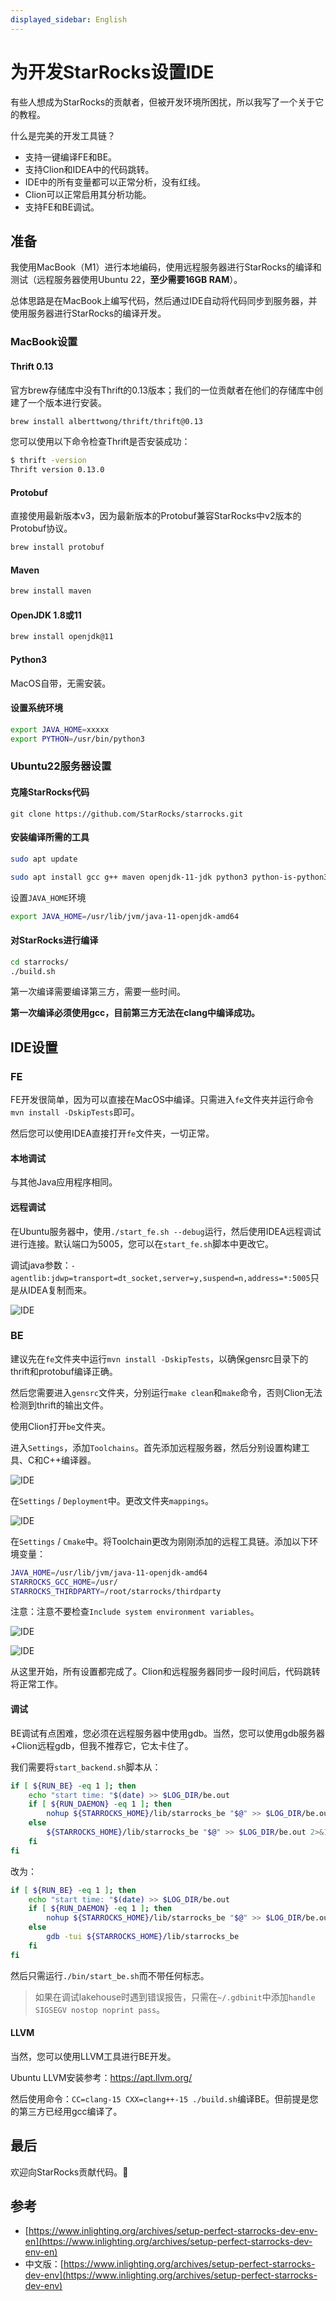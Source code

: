 ```yaml
---
displayed_sidebar: English
---
```


# 为开发StarRocks设置IDE

有些人想成为StarRocks的贡献者，但被开发环境所困扰，所以我写了一个关于它的教程。

什么是完美的开发工具链？

* 支持一键编译FE和BE。
* 支持Clion和IDEA中的代码跳转。
* IDE中的所有变量都可以正常分析，没有红线。
* Clion可以正常启用其分析功能。
* 支持FE和BE调试。

## 准备

我使用MacBook（M1）进行本地编码，使用远程服务器进行StarRocks的编译和测试（远程服务器使用Ubuntu 22，**至少需要16GB RAM**）。

总体思路是在MacBook上编写代码，然后通过IDE自动将代码同步到服务器，并使用服务器进行StarRocks的编译开发。

### MacBook设置

#### Thrift 0.13

官方brew存储库中没有Thrift的0.13版本；我们的一位贡献者在他们的存储库中创建了一个版本进行安装。

```bash
brew install alberttwong/thrift/thrift@0.13
```

您可以使用以下命令检查Thrift是否安装成功：

```bash
$ thrift -version
Thrift version 0.13.0
```

#### Protobuf

直接使用最新版本v3，因为最新版本的Protobuf兼容StarRocks中v2版本的Protobuf协议。

```bash
brew install protobuf
```

#### Maven

```bash
brew install maven
```

#### OpenJDK 1.8或11

```bash
brew install openjdk@11
```

#### Python3

MacOS自带，无需安装。

#### 设置系统环境

```bash
export JAVA_HOME=xxxxx
export PYTHON=/usr/bin/python3
```

### Ubuntu22服务器设置

#### 克隆StarRocks代码

`git clone https://github.com/StarRocks/starrocks.git`

#### 安装编译所需的工具

```bash
sudo apt update
```

```bash
sudo apt install gcc g++ maven openjdk-11-jdk python3 python-is-python3 unzip cmake bzip2 ccache byacc ccache flex automake libtool bison binutils-dev libiberty-dev build-essential ninja-build
```

设置`JAVA_HOME`环境

```bash
export JAVA_HOME=/usr/lib/jvm/java-11-openjdk-amd64
```

#### 对StarRocks进行编译

```bash
cd starrocks/
./build.sh
```

第一次编译需要编译第三方，需要一些时间。

**第一次编译必须使用gcc，目前第三方无法在clang中编译成功。**

## IDE设置

### FE

FE开发很简单，因为可以直接在MacOS中编译。只需进入`fe`文件夹并运行命令`mvn install -DskipTests`即可。

然后您可以使用IDEA直接打开`fe`文件夹，一切正常。

#### 本地调试

与其他Java应用程序相同。

#### 远程调试

在Ubuntu服务器中，使用`./start_fe.sh --debug`运行，然后使用IDEA远程调试进行连接。默认端口为5005，您可以在`start_fe.sh`脚本中更改它。

调试java参数：`-agentlib:jdwp=transport=dt_socket,server=y,suspend=n,address=*:5005`只是从IDEA复制而来。

![IDE](../../assets/ide-1.png)

### BE

建议先在`fe`文件夹中运行`mvn install -DskipTests`，以确保gensrc目录下的thrift和protobuf编译正确。

然后您需要进入`gensrc`文件夹，分别运行`make clean`和`make`命令，否则Clion无法检测到thrift的输出文件。

使用Clion打开`be`文件夹。

进入`Settings`，添加`Toolchains`。首先添加远程服务器，然后分别设置构建工具、C和C++编译器。

![IDE](../../assets/ide-2.png)

在`Settings` / `Deployment`中。更改文件夹`mappings`。

![IDE](../../assets/ide-3.png)

在`Settings` / `Cmake`中。将Toolchain更改为刚刚添加的远程工具链。添加以下环境变量：

```bash
JAVA_HOME=/usr/lib/jvm/java-11-openjdk-amd64
STARROCKS_GCC_HOME=/usr/
STARROCKS_THIRDPARTY=/root/starrocks/thirdparty
```

注意：注意不要检查`Include system environment variables`。

![IDE](../../assets/ide-4.png)

![IDE](../../assets/ide-5.png)

从这里开始，所有设置都完成了。Clion和远程服务器同步一段时间后，代码跳转将正常工作。

#### 调试

BE调试有点困难，您必须在远程服务器中使用gdb。当然，您可以使用gdb服务器+Clion远程gdb，但我不推荐它，它太卡住了。

我们需要将`start_backend.sh`脚本从：

```bash
if [ ${RUN_BE} -eq 1 ]; then
    echo "start time: "$(date) >> $LOG_DIR/be.out
    if [ ${RUN_DAEMON} -eq 1 ]; then
        nohup ${STARROCKS_HOME}/lib/starrocks_be "$@" >> $LOG_DIR/be.out 2>&1 </dev/null &
    else
        ${STARROCKS_HOME}/lib/starrocks_be "$@" >> $LOG_DIR/be.out 2>&1 </dev/null
    fi
fi
```

改为：

```bash
if [ ${RUN_BE} -eq 1 ]; then
    echo "start time: "$(date) >> $LOG_DIR/be.out
    if [ ${RUN_DAEMON} -eq 1 ]; then
        nohup ${STARROCKS_HOME}/lib/starrocks_be "$@" >> $LOG_DIR/be.out 2>&1 </dev/null &
    else
        gdb -tui ${STARROCKS_HOME}/lib/starrocks_be
    fi
fi
```

然后只需运行`./bin/start_be.sh`而不带任何标志。

> 如果在调试lakehouse时遇到错误报告，只需在`~/.gdbinit`中添加`handle SIGSEGV nostop noprint pass`。

#### LLVM

当然，您可以使用LLVM工具进行BE开发。

Ubuntu LLVM安装参考：https://apt.llvm.org/

然后使用命令：`CC=clang-15 CXX=clang++-15 ./build.sh`编译BE。但前提是您的第三方已经用gcc编译了。

## 最后

欢迎向StarRocks贡献代码。🫵

## 参考

* [https://www.inlighting.org/archives/setup-perfect-starrocks-dev-env-en](https://www.inlighting.org/archives/setup-perfect-starrocks-dev-env-en)
* 中文版：[https://www.inlighting.org/archives/setup-perfect-starrocks-dev-env](https://www.inlighting.org/archives/setup-perfect-starrocks-dev-env)
